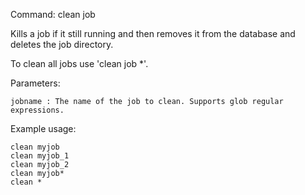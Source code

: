 Command: clean job <jobname>

Kills a job if it still running and then removes it from the database and deletes the job directory.

To clean all jobs use 'clean job *'.

Parameters:

    jobname : The name of the job to clean. Supports glob regular expressions.

Example usage:

    clean myjob
    clean myjob_1
    clean myjob_2
    clean myjob*
    clean *
